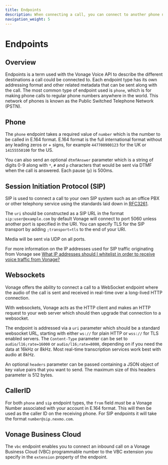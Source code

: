 ```yaml
---
title: Endpoints
description: When connecting a call, you can connect to another phone number, a `sip` endpoint or a `websocket`. These are known as endpoints.
navigation_weight: 5
---
```


# Endpoints

## Overview

Endpoints is a term used with the Vonage Voice API to describe the different destinations a call could be connected to. Each endpoint type has its own addressing format and other related metadata that can be sent along with the call. The most common type of endpoint used is `phone`, which is for making phone calls to regular phone numbers anywhere in the world. This network of phones is known as the Public Switched Telephone Network (PSTN).

## Phone

The `phone` endpoint takes a required value of `number` which is the number to be called in E.164 format. E.164 format is the full international format without any leading zeros or + signs, for example `447700900123` for the UK or `14155550100` for the US.

You can also send an optional `dtmfAnswer` parameter which is a string of digits 0-9 along with `*`, `#` and `p` characters that would be sent via DTMF when the call is answered. Each pause (`p`) is 500ms.

## Session Initiation Protocol (SIP)

SIP is used to connect a call to your own SIP system such as an office PBX or other telephony service using the standards laid down in [RFC3261](https://tools.ietf.org/html/rfc3261).

The `uri` should be constructed as a SIP URL in the format `sip:user@example.com` by default Vonage will connect to port 5060 unless another port is specified in the URI. You can specify TLS for the SIP transport by adding `;transport=tls` to the end of your URI.

Media will be sent via UDP on all ports.

For more information on the IP addresses used for SIP traffic originating from Vonage see [What IP addresses should I whitelist in order to receive voice traffic from Vonage?](https://help.nexmo.com/hc/en-us/articles/115004859247-What-IP-addresses-should-I-whitelist-in-order-to-receive-voice-traffic-from-Nexmo-)

## Websockets

Vonage offers the ability to connect a call to a WebSocket endpoint where the audio of the call is sent and received in real-time over a long-lived HTTP connection.

With websockets, Vonage acts as the HTTP client and makes an HTTP request to your web server which should then upgrade that connection to a websocket.

The endpoint is addressed via a `uri` parameter which should be a standard websocket URL, starting with either `ws://` for plain HTTP or `wss://` for TLS enabled servers. The `Content-Type` parameter can be set to `audio/l16;rate=16000` or `audio/l16;rate=8000`, depending on if you need the data at 16kHz or 8kHz. Most real-time transcription services work best with audio at 8kHz.

An optional `headers` parameter can be passed containing a JSON object of key value pairs that you want to send.  The maximum size of this headers parameter is 512 bytes.

## CallerID

For both `phone` and `sip` endpoint types, the `from` field *must* be a Vonage Number associated with your account in E.164 format. This will then be used as the caller ID on the receiving phone. For SIP endpoints it will take the format `number@sip.nexmo.com`.

## Vonage Business Cloud

The `vbc` endpoint enables you to connect an inbound call on a Vonage Business Cloud (VBC) programmable number to the VBC extension you specify in the `extension` property of the endpoint.
